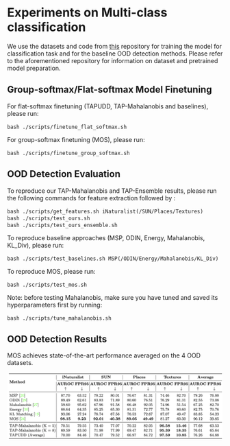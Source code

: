 # Experiments on Multi-class classification

We use the datasets and code from [this](https://github.com/deeplearning-wisc/large_scale_ood) repository for training the model for classification task and for the baseline OOD detection methods. Please refer to the aforementioned repository for information on dataset and pretrained model preparation.

## Group-softmax/Flat-softmax Model Finetuning

For flat-softmax finetuning (TAPUDD, TAP-Mahalanobis and baselines), please run:

```
bash ./scripts/finetune_flat_softmax.sh
```

For group-softmax finetuning (MOS), please run:

```
bash ./scripts/finetune_group_softmax.sh
```


## OOD Detection Evaluation

To reproduce our TAP-Mahalanobis and TAP-Ensemble results, please run the following commands for feature extraction followed by :
```
bash ./scripts/get_features.sh iNaturalist(/SUN/Places/Textures)
bash ./scripts/test_ours.sh 
bash ./scripts/test_ours_ensemble.sh 
```

To reproduce baseline approaches (MSP, ODIN, Energy, Mahalanobis, KL_Div), please run:
```
bash ./scripts/test_baselines.sh MSP(/ODIN/Energy/Mahalanobis/KL_Div) 
```

To reproduce MOS, please run:
```
bash ./scripts/test_mos.sh
```

Note: before testing Mahalanobis, make sure you have tuned and saved its hyperparameters first by running:
```
bash ./scripts/tune_mahalanobis.sh
```

## OOD Detection Results

MOS achieves state-of-the-art performance averaged on the 4 OOD datasets.

![results](fig/multi-class-results.png)
